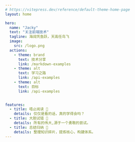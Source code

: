 ```yaml
---
# https://vitepress.dev/reference/default-theme-home-page
layout: home

hero:
  name: "Jacky"
  text: "关注前端技术"
  tagline: 海阔凭鱼跃，天高任鸟飞
  image: 
    src: /logo.png 
  actions:
    - theme: brand
      text: 技术分享
      link: /markdown-examples
    - theme: alt
      text: 学习之路
      link: /api-examples
    - theme: alt
      text: 目标
      link: /api-examples
      

features:
  - title: 唔止阅读 📖
    details: 仅仅是看的话，真的学得会吗？
  - title: 大胆试错 🥊
    details: 所有的伟大,源于一个勇敢的尝试。
  - title: 总结归纳 🎁
    details: 整理知识碎片，提炼核心，构建体系。
---
```


